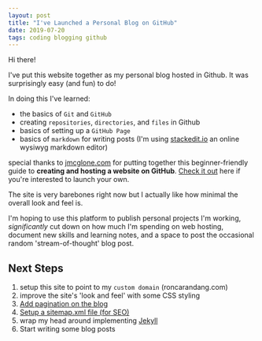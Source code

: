 ```yaml
---
layout: post
title: "I've Launched a Personal Blog on GitHub"
date: 2019-07-20
tags: coding blogging github 
---
```

Hi there!

I've put this website together as my personal blog hosted in Github. It was surprisingly easy (and fun) to do!

In doing this I've learned:
- the basics of `Git` and `GitHub`
- creating `repositories`, `directories`, and `files` in Github
- basics of setting up a `GitHub Page`
- basics of `markdown` for writing posts (I'm using [stackedit.io](https://stackedit.io/app#) an online wysiwyg markdown editor)

special thanks to [jmcglone.com](http://jmcglone.com/) for putting together this beginner-friendly guide to **creating and hosting a website on GitHub**. [Check it out](http://jmcglone.com/guides/github-pages/) here if you're interested to launch your own.

The site is very barebones right now but I actually like how minimal the overall look and feel is.

I'm hoping to use this platform to publish personal projects I'm working, *significantly* cut down on how much I'm spending on web hosting, document new skills and learning notes, and a space to post the occasional random 'stream-of-thought' blog post.

## Next Steps

 1. setup this site to point to my `custom domain` (roncarandang.com)
 2. improve the site's 'look and feel' with some CSS styling
 3. [Add pagination on the blog](http://jekyllrb.com/docs/pagination/)
 4. [Setup a sitemap.xml file (for SEO)](https://help.github.com/articles/sitemaps-for-github-pages)
 5. wrap my head around implementing [Jekyll](https://import.jekyllrb.com/docs/home/) 
 6. Start writing some blog posts

